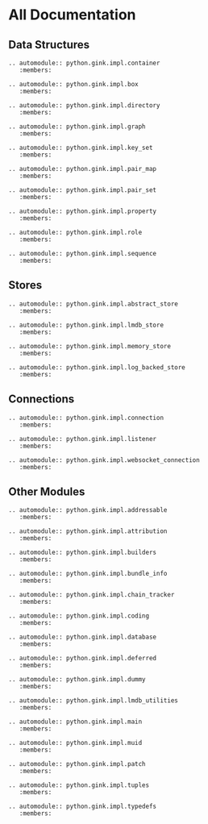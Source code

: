 # All Documentation

## Data Structures

```{eval-rst}
.. automodule:: python.gink.impl.container
   :members:
```
```{eval-rst}
.. automodule:: python.gink.impl.box
   :members:
```
```{eval-rst}
.. automodule:: python.gink.impl.directory
   :members:
```
```{eval-rst}
.. automodule:: python.gink.impl.graph
   :members:
```
```{eval-rst}
.. automodule:: python.gink.impl.key_set
   :members:
```
```{eval-rst}
.. automodule:: python.gink.impl.pair_map
   :members:
```
```{eval-rst}
.. automodule:: python.gink.impl.pair_set
   :members:
```
```{eval-rst}
.. automodule:: python.gink.impl.property
   :members:
```
```{eval-rst}
.. automodule:: python.gink.impl.role
   :members:
```
```{eval-rst}
.. automodule:: python.gink.impl.sequence
   :members:
```

## Stores

```{eval-rst}
.. automodule:: python.gink.impl.abstract_store
   :members:
```
```{eval-rst}
.. automodule:: python.gink.impl.lmdb_store
   :members:
```
```{eval-rst}
.. automodule:: python.gink.impl.memory_store
   :members:
```
```{eval-rst}
.. automodule:: python.gink.impl.log_backed_store
   :members:
```

## Connections

```{eval-rst}
.. automodule:: python.gink.impl.connection
   :members:
```
```{eval-rst}
.. automodule:: python.gink.impl.listener
   :members:
```
```{eval-rst}
.. automodule:: python.gink.impl.websocket_connection
   :members:
```


## Other Modules

```{eval-rst}
.. automodule:: python.gink.impl.addressable
   :members:
```
```{eval-rst}
.. automodule:: python.gink.impl.attribution
   :members:
```
```{eval-rst}
.. automodule:: python.gink.impl.builders
   :members:
```
```{eval-rst}
.. automodule:: python.gink.impl.bundle_info
   :members:
```
```{eval-rst}
.. automodule:: python.gink.impl.chain_tracker
   :members:
```
```{eval-rst}
.. automodule:: python.gink.impl.coding
   :members:
```
```{eval-rst}
.. automodule:: python.gink.impl.database
   :members:
```
```{eval-rst}
.. automodule:: python.gink.impl.deferred
   :members:
```
```{eval-rst}
.. automodule:: python.gink.impl.dummy
   :members:
```
```{eval-rst}
.. automodule:: python.gink.impl.lmdb_utilities
   :members:
```
```{eval-rst}
.. automodule:: python.gink.impl.main
   :members:
```
```{eval-rst}
.. automodule:: python.gink.impl.muid
   :members:
```
```{eval-rst}
.. automodule:: python.gink.impl.patch
   :members:
```
```{eval-rst}
.. automodule:: python.gink.impl.tuples
   :members:
```
```{eval-rst}
.. automodule:: python.gink.impl.typedefs
   :members:
```
